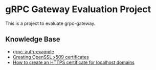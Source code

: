 # gRPC Gateway Evaluation Project

This is a project to evaluate grpc-gateway.

## Knowledge Base
* [grpc-auth-example](https://github.com/johanbrandhorst/grpc-auth-example)
* [Creating OpenSSL x509 certificates](https://adfinis.com/en/blog/openssl-x509-certificates/)
* [How to create an HTTPS certificate for localhost domains](https://gist.github.com/cecilemuller/9492b848eb8fe46d462abeb26656c4f8)
